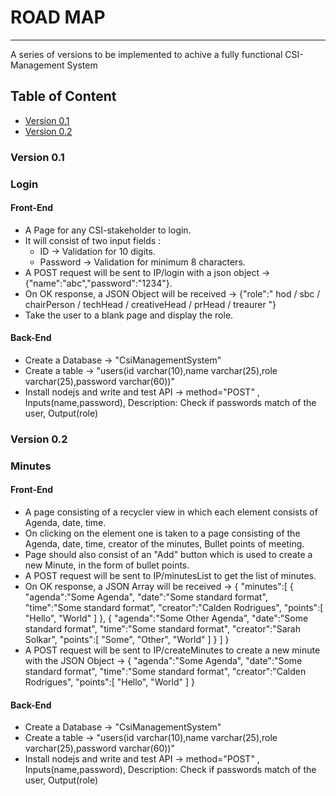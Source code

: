 # ROAD MAP

---

<p >A series of versions to be implemented to achive a fully functional CSI-Management System</p>

## Table of Content
+ [Version 0.1](#v0.1)
+ [Version 0.2](#v0.2)

### Version 0.1 <a name="v0.1"></a>
### Login
#### Front-End
+ A Page for any CSI-stakeholder to login.
+ It will consist of two input fields :
   + ID -> Validation for 10 digits.
   + Password -> Validation for minimum 8 characters.
+ A POST request will be sent to IP/login with a json object -> {"name":"abc","password":"1234"}.
+ On OK response, a JSON Object will be received -> {"role":" hod / sbc / chairPerson / techHead / creativeHead / prHead / treaurer "}
+ Take the user to a blank page and display the role.
#### Back-End
+ Create a Database -> "CsiManagementSystem"
+ Create a table -> "users(id varchar(10),name varchar(25),role varchar(25),password varchar(60))"
+ Install nodejs and write and test API -> method="POST" , Inputs(name,password), Description: Check if passwords match of the user, Output(role)

### Version 0.2 <a name="v0.2"></a>
### Minutes
#### Front-End
+ A page consisting of a recycler view in which each element consists of Agenda, date, time.
+ On clicking on the element one is taken to a page consisting of the Agenda, date, time, creator of the minutes, Bullet points of meeting.
+ Page should also consist of an "Add" button which is used to create a new Minute, in the form of bullet points.
+ A POST request will be sent to IP/minutesList to get the list of minutes.
+ On OK response, a JSON Array will be received -> 
{
   "minutes":[
      {
         "agenda":"Some Agenda",
         "date":"Some standard format",
         "time":"Some standard format",
         "creator":"Calden Rodrigues",
         "points":[
            "Hello",
            "World"
         ]
      },
      {
         "agenda":"Some Other Agenda",
         "date":"Some standard format",
         "time":"Some standard format",
         "creator":"Sarah Solkar",
         "points":[
            "Some",
            "Other",
            "World"
         ]
      }
   ]
}
+ A POST request will be sent to IP/createMinutes to create a new minute with the JSON Object ->
{
   "agenda":"Some Agenda",
   "date":"Some standard format",
   "time":"Some standard format",
   "creator":"Calden Rodrigues",
   "points":[
      "Hello",
      "World"
   ]
}

#### Back-End
+ Create a Database -> "CsiManagementSystem"
+ Create a table -> "users(id varchar(10),name varchar(25),role varchar(25),password varchar(60))"
+ Install nodejs and write and test API -> method="POST" , Inputs(name,password), Description: Check if passwords match of the user, Output(role)
